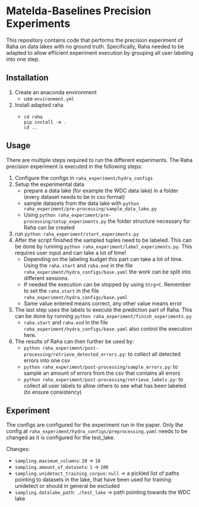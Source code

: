 # Matelda-Baselines Precision Experiments
This repository contains code that performs the precision experiment of Raha on data lakes with no ground truth. 
Specifically, Raha needed to be adapted to allow efficient experiment execution by grouping all user labeling into one step.

## Installation
1. Create an anaconda environment
   - use ``environment.yml``
2. Install adapted raha
   - ``` shell
     cd raha
     pip install -e .
     cd ..
## Usage
There are multiple steps required to run the different experiments. The Raha precision experiment is 
executed in the following steps:
1. Configure the configs in ``raha_experiment/hydra_configs``
2. Setup the experimental data
   - prepare a data lake (for example the WDC data lake) in a folder (every dataset needs to be in csv format)
   - sample datasets from the data lake with ``python raha_experiment/pre-processing/sample_data_lake.py``
   - Using ``python raha_experiment/pre-processing/setup_experiments.py`` the folder structure necessary for Raha 
   can be created
3. run ``python raha_experiment/start_experiments.py``
4. After the script finished the sampled tuples need to be labeled. This can be done 
by running ``python raha_experiment/label_experiments.py``. 
This requires user input and can take a lot of time!
   - Depending on the labeling budget this part can take a lot of time. Using the ``raha.start`` and ``raha.end`` in 
   the file ``raha_experiment/hydra_configs/base.yaml`` the work can be split into different sessions. 
   - If needed the execution can be stopped by using ``Strg+C``. Remember to set the ``raha.start`` in 
   the file ``raha_experiment/hydra_configs/base.yaml``
   - Same value entered means correct, any other value means error
5. The last step uses the labels to execute the prediction part of Raha. This can be done 
by running ``python raha_experiment/finish_experiments.py``
   - ``raha.start`` and ``raha.end`` in the file ``raha_experiment/hydra_configs/base.yaml`` also control the execution here.
6. The results of Raha can then further be used by:
   - ``python raha_experiment/post-processing/retrieve_detected_errors.py``: to collect all detected errors into one csv
   - ``python raha_experiment/post-processing/sample_errors.py``: to sample an amount of errors from the csv that contains all errors
   - ``python raha_experiment/post-processing/retrieve_labels.py``: to collect all user labels to allow others to see 
   what has been labeled (to ensure consistency)
## Experiment

The configs are configured for the experiment run in the paper. Only the config at 
``raha_experiment/hydra_configs/preprocessing.yaml`` needs to be changed as it is configured for the test_lake.

Changes:
   - ``sampling.maximum_columns``: ``20`` -> ``10``
   - ``sampling.amount_of_datasets``: ``1`` -> ``100``
   - ``sampling.unidetect_training_corpus``: ``null`` -> a pickled list of paths pointing to datasets in the lake, 
   that have been used for training unidetect or should in general be excluded
   - ``sampling.datalake_path``: ``./test_lake`` -> path pointing towards the WDC lake
